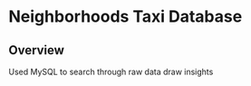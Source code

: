 # Neighborhoods Taxi Database

## Overview

<p> Used MySQL to search through raw data draw insights </p>